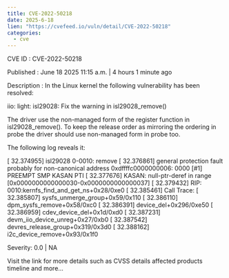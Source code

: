 ```yaml
---
title: CVE-2022-50218
date: 2025-6-18
lien: "https://cvefeed.io/vuln/detail/CVE-2022-50218"
categories:
  - cve
---
```


CVE ID : CVE-2022-50218

Published :  June 18
2025
11:15 a.m. | 4 hours
1 minute ago

Description : In the Linux kernel
the following vulnerability has been resolved:

iio: light: isl29028: Fix the warning in isl29028_remove()

The driver use the non-managed form of the register function in
isl29028_remove(). To keep the release order as mirroring the ordering
in probe
the driver should use non-managed form in probe
too.

The following log reveals it:

[   32.374955] isl29028 0-0010: remove
[   32.376861] general protection fault
probably for non-canonical address 0xdffffc0000000006: 0000 [#1] PREEMPT SMP KASAN PTI
[   32.377676] KASAN: null-ptr-deref in range [0x0000000000000030-0x0000000000000037]
[   32.379432] RIP: 0010:kernfs_find_and_get_ns+0x28/0xe0
[   32.385461] Call Trace:
[   32.385807]  sysfs_unmerge_group+0x59/0x110
[   32.386110]  dpm_sysfs_remove+0x58/0xc0
[   32.386391]  device_del+0x296/0xe50
[   32.386959]  cdev_device_del+0x1d/0xd0
[   32.387231]  devm_iio_device_unreg+0x27/0xb0
[   32.387542]  devres_release_group+0x319/0x3d0
[   32.388162]  i2c_device_remove+0x93/0x1f0

Severity: 0.0 | NA

Visit the link for more details
such as CVSS details
affected products
timeline
and more...
